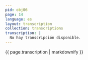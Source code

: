 ```yaml
---
pid: obj06
page: 14
language: es
layout: transcription
collection: transcriptions
transcription: |
  No hay transcripción disponible.
---
```


{{ page.transcription | markdownify }}
